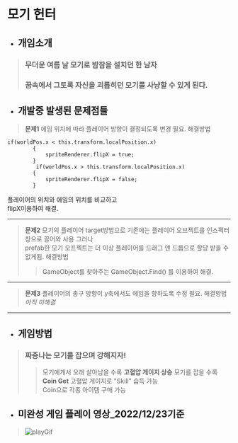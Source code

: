 # 모기 헌터
+ ## 개임소개
> ### 무더운 여름 날 모기로 밤잠을 설치던 한 남자
> ### 꿈속에서 그토록 자신을 괴롭히던 모기를 사냥할 수 있게 된다.  

+ ## 개발중 발생된 문제점들
>**문제1** 에임 위치에 따라 플레이어 방향이 결정되도록 변경 필요.
>해결방법  
``` 
if(worldPos.x < this.transform.localPosition.x)  
        {  
            spriteRenderer.flipX = true;  
        }  
         if(worldPos.x > this.transform.localPosition.x)  
        {  
            spriteRenderer.flipX = false;  
        }  
```  
플레이어의 위치와 에임의 위치를 비교하고  
flipX이용하여 해결.  
  
-------------------------  
>**문제2** 모기의 플레이어 target방법으로 기존에는 플레이어 오브젝트를 인스펙터 창으로 끌어와 사용 그러나  
>prefab한 모기 오프젝트는 더 이상 플레이어를 드래그 앤 드롭으로 할당 받을 수 없게됨. 
>해결방법  
>>GameObject를 찾아주는 GameObject.Find() 를 이용하여 해결.  
  
-------------------------  
>**문제3** 플레이어의 총구 방향이 y축에서도 에임을 향하도록 수정 필요.
>해결방법  
>*아직 미해결*
  
-------------------------  
+ ## 게임방법  
> ### **짜증나는 모기를 잡으며 강해지자!**
> > 모기에게서 오래 살아남을 수록 **고혈압 게이지 상승**
> > 모기를 잡을 수록 **Coin Get**
> > 고혈압 게이지로 "Skill" 습득 가능  
> > Coin으로 각종 아이템 구매 가능
  
+ ## 미완성 게임 플레이 영상_2022/12/23기준
> ![playGif](https://user-images.githubusercontent.com/90640499/209385366-dc3794c6-3bf2-4c8e-b55f-716e9d2a1526.gif)
